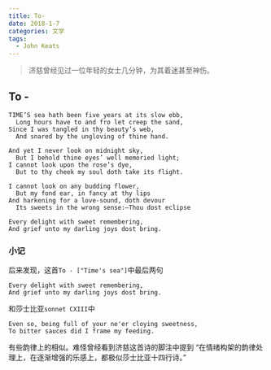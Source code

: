 ```yaml
---
title: To-
date: 2018-1-7
categories: 文学
tags:
  - John Keats
---
```


> 济慈曾经见过一位年轻的女士几分钟，为其着迷甚至神伤。

<!--more-->

## To -

```
TIME’S sea hath been five years at its slow ebb,	
  Long hours have to and fro let creep the sand,	
Since I was tangled in thy beauty’s web,	
  And snared by the ungloving of thine hand.

And yet I never look on midnight sky,	
  But I behold thine eyes’ well memoried light;	
I cannot look upon the rose’s dye,	
  But to thy cheek my soul doth take its flight.	

I cannot look on any budding flower,	
  But my fond ear, in fancy at thy lips	
And harkening for a love-sound, doth devour	
  Its sweets in the wrong sense:—Thou dost eclipse	

Every delight with sweet remembering,	
And grief unto my darling joys dost bring.
```

### 小记

后来发现，这首`To - ["Time's sea"]`中最后两句

```
Every delight with sweet remembering,
And grief unto my darling joys dost bring.
```

和莎士比亚`sonnet CXIII`中

```
Even so, being full of your ne'er cloying sweetness,
To bitter sauces did I frame my feeding.
```

有些韵律上的相似。难怪曾经看到济慈这首诗的脚注中提到 “在情绪构架的韵律处理上，在逐渐增强的乐感上，都极似莎士比亚十四行诗。”
